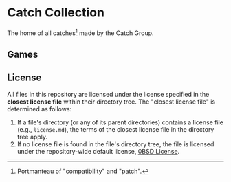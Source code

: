 # Catch Collection

The home of all catches[^1] made by the Catch Group.

## Games

## License

All files in this repository are licensed under the license specified in the **closest license file** within their directory tree. The "closest license file" is determined as follows:

1. If a file's directory (or any of its parent directories) contains a license file (e.g., `license.md`), the terms of the closest license file in the directory tree apply.
2. If no license file is found in the file's directory tree, the file is licensed under the repository-wide default license, [0BSD License](./license.md).

[^1]: Portmanteau of "compatibility" and "patch".
